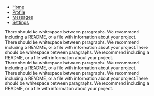 <!-- Latest compiled and minified CSS -->
<link rel="stylesheet" href="https://maxcdn.bootstrapcdn.com/bootstrap/3.3.7/css/bootstrap.min.css" integrity="sha384-BVYiiSIFeK1dGmJRAkycuHAHRg32OmUcww7on3RYdg4Va+PmSTsz/K68vbdEjh4u" crossorigin="anonymous">

<div>

  <!-- Nav tabs -->
  <ul class="nav nav-tabs" role="tablist">
    <li role="presentation" class="active"><a href="#home" aria-controls="home" role="tab" data-toggle="tab">Home</a></li>
    <li role="presentation"><a href="#profile" aria-controls="profile" role="tab" data-toggle="tab">Profile</a></li>
    <li role="presentation"><a href="#messages" aria-controls="messages" role="tab" data-toggle="tab">Messages</a></li>
    <li role="presentation"><a href="#settings" aria-controls="settings" role="tab" data-toggle="tab">Settings</a></li>
  </ul>

  <!-- Tab panes -->
  <div class="tab-content">
    <div role="tabpanel" class="tab-pane active" id="home">There should be whitespace between paragraphs. We recommend including a README, or a file with information about your project.</div>
    <div role="tabpanel" class="tab-pane" id="profile">There should be whitespace between paragraphs. We recommend including a README, or a file with information about your project.There should be whitespace between paragraphs. We recommend including a README, or a file with information about your project.</div>
    <div role="tabpanel" class="tab-pane" id="messages">There should be whitespace between paragraphs. We recommend including a README, or a file with information about your project.</div>
    <div role="tabpanel" class="tab-pane" id="settings">There should be whitespace between paragraphs. We recommend including a README, or a file with information about your project.There should be whitespace between paragraphs. We recommend including a README, or a file with information about your project.</div>
  </div>

</div>



<!-- Latest compiled and minified JavaScript -->
<script src="https://maxcdn.bootstrapcdn.com/bootstrap/3.3.7/js/bootstrap.min.js" integrity="sha384-Tc5IQib027qvyjSMfHjOMaLkfuWVxZxUPnCJA7l2mCWNIpG9mGCD8wGNIcPD7Txa" crossorigin="anonymous"></script>